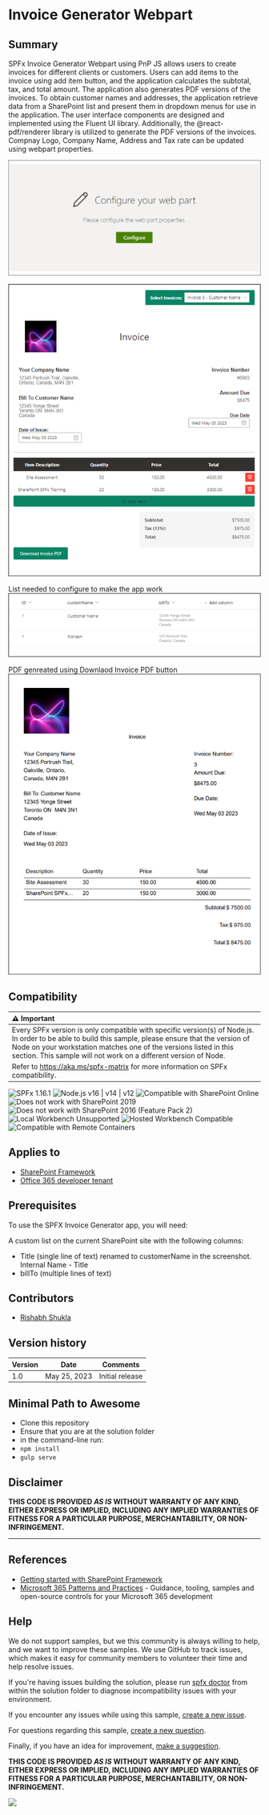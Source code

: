 # Invoice Generator Webpart

## Summary

SPFx Invoice Generator Webpart using PnP JS
allows users to create invoices for different clients or customers. Users can add items to the invoice using add item button, and the application calculates the subtotal, tax, and total amount. The application also generates PDF versions of the invoices. To obtain customer names and addresses, the application retrieve data from a SharePoint list and present them in dropdown menus for use in the application. The user interface components are designed and implemented using the Fluent UI library. Additionally, the @react-pdf/renderer library is utilized to generate the PDF versions of the invoices. Compnay Logo, Company Name, Address and Tax rate can be updated using webpart properties.

![Configure Invoice Generator](./src/webparts/assets/configureWebpart.PNG)

![Invoice Generator](./src/webparts/assets/invoice.PNG)

List needed to configure to make the app work
![Invoice Generator List ](./src/webparts/assets/invoiceList.PNG)

PDF genreated using Downlaod Invoice PDF button
![Invoice Generator PDF ](./src/webparts/assets/invoicePDF.PNG)


## Compatibility

| :warning: Important          |
|:---------------------------|
| Every SPFx version is only compatible with specific version(s) of Node.js. In order to be able to build this sample, please ensure that the version of Node on your workstation matches one of the versions listed in this section. This sample will not work on a different version of Node.|
|Refer to <https://aka.ms/spfx-matrix> for more information on SPFx compatibility.   |

![SPFx 1.16.1](https://img.shields.io/badge/SPFx-1.16.1-green.svg)
![Node.js v16 | v14 | v12](https://img.shields.io/badge/Node.js-v16%20%7C%20v14%20%7C%20v12-green.svg)
![Compatible with SharePoint Online](https://img.shields.io/badge/SharePoint%20Online-Compatible-green.svg)
![Does not work with SharePoint 2019](https://img.shields.io/badge/SharePoint%20Server%202019-Incompatible-red.svg "SharePoint Server 2019 requires SPFx 1.4.1 or lower")
![Does not work with SharePoint 2016 (Feature Pack 2)](https://img.shields.io/badge/SharePoint%20Server%202016%20(Feature%20Pack%202)-Incompatible-red.svg "SharePoint Server 2016 Feature Pack 2 requires SPFx 1.1")
![Local Workbench Unsupported](https://img.shields.io/badge/Local%20Workbench-Unsupported-red.svg "Local workbench is no longer available as of SPFx 1.13 and above")
![Hosted Workbench Compatible](https://img.shields.io/badge/Hosted%20Workbench-Compatible-green.svg)
![Compatible with Remote Containers](https://img.shields.io/badge/Remote%20Containers-Compatible-green.svg)

## Applies to

* [SharePoint Framework](https://learn.microsoft.com/sharepoint/dev/spfx/sharepoint-framework-overview)
* [Office 365 developer tenant](https://learn.microsoft.com/sharepoint/dev/spfx/set-up-your-developer-tenant)
## Prerequisites
 To use the SPFX Invoice Generator app, you will need:

A custom list on the current SharePoint site with the following columns:
- Title (single line of text) renamed to customerName in the screenshot. Internal Name - Title
- billTo (multiple lines of text)




## Contributors

- [Rishabh Shukla](https://github.com/rishabhshukla12)

## Version history

| Version | Date             | Comments        |
| ------- | ---------------- | --------------- |
| 1.0     | May 25, 2023 | Initial release |

## Minimal Path to Awesome

- Clone this repository
- Ensure that you are at the solution folder
- in the command-line run:
- `npm install`
- `gulp serve`




## Disclaimer

**THIS CODE IS PROVIDED _AS IS_ WITHOUT WARRANTY OF ANY KIND, EITHER EXPRESS OR IMPLIED, INCLUDING ANY IMPLIED WARRANTIES OF FITNESS FOR A PARTICULAR PURPOSE, MERCHANTABILITY, OR NON-INFRINGEMENT.**

---


## References

- [Getting started with SharePoint Framework](https://docs.microsoft.com/en-us/sharepoint/dev/spfx/set-up-your-developer-tenant)
- [Microsoft 365 Patterns and Practices](https://aka.ms/m365pnp) - Guidance, tooling, samples and open-source controls for your Microsoft 365 development

## Help

We do not support samples, but we this community is always willing to help, and we want to improve these samples. We use GitHub to track issues, which makes it easy for  community members to volunteer their time and help resolve issues.

If you're having issues building the solution, please run [spfx doctor](https://pnp.github.io/cli-microsoft365/cmd/spfx/spfx-doctor/) from within the solution folder to diagnose incompatibility issues with your environment.

If you encounter any issues while using this sample, [create a new issue](https://github.com/pnp/sp-dev-fx-webparts/issues/new?assignees=&labels=Needs%3A+Triage+%3Amag%3A%2Ctype%3Abug-suspected%2Csample%3A%20react-chatgpt-app&template=bug-report.yml&sample=react-chatgpt-app&authors=@smaity%20@joaojmendes&title=react-chatgpt-app%20-%20).

For questions regarding this sample, [create a new question](https://github.com/pnp/sp-dev-fx-webparts/issues/new?assignees=&labels=Needs%3A+Triage+%3Amag%3A%2Ctype%3Aquestion%2Csample%3A%20react-chatgpt-app&template=question.yml&sample=react-chatgpt-app&authors=@smaity%20@joaojmendes&title=react-chatgpt-app%20-%20).

Finally, if you have an idea for improvement, [make a suggestion](https://github.com/pnp/sp-dev-fx-webparts/issues/new?assignees=&labels=Needs%3A+Triage+%3Amag%3A%2Ctype%3Aenhancement%2Csample%3A%20react-chatgpt-app&template=question.yml&sample=react-chatgpt-app&authors=@smaity%20@joaojmendes&title=react-chatgpt-app%20-%20).


**THIS CODE IS PROVIDED *AS IS* WITHOUT WARRANTY OF ANY KIND, EITHER EXPRESS OR IMPLIED, INCLUDING ANY IMPLIED WARRANTIES OF FITNESS FOR A PARTICULAR PURPOSE, MERCHANTABILITY, OR NON-INFRINGEMENT.**

<img src="https://m365-visitor-stats.azurewebsites.net/sp-dev-fx-webparts/samples/react-invoice-generator" />